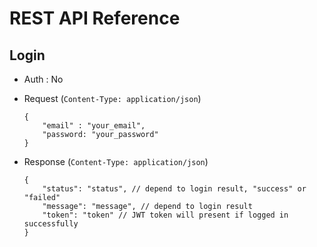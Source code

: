 # REST API Reference

## Login

* Auth : No
* Request (`Content-Type: application/json`)
    
    ```
    {
        "email" : "your_email",
        "password: "your_password"
    }
    ```
* Response (`Content-Type: application/json`)
    
    ```
    {
        "status": "status", // depend to login result, "success" or "failed"
        "message": "message", // depend to login result
        "token": "token" // JWT token will present if logged in successfully
    }
    ```